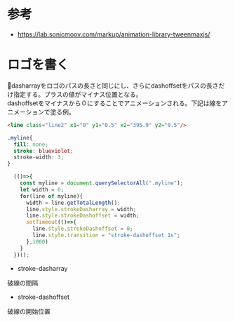# 参考

- https://lab.sonicmoov.com/markup/animation-library-tweenmaxjs/

# ロゴを書く

dasharrayをロゴのパスの長さと同じにし、さらにdashoffsetをパスの長さだけ指定する。プラスの値がマイナス位置となる。<br>
dashoffsetをマイナスから０にすることでアニメーションされる。下記は線をアニメーションで塗る例。

```html
<line class="line2" x1="0" y1="0.5" x2="395.9" y2="0.5"/>
```

```css
.myline{
  fill: none;
  stroke: blueviolet;
  stroke-width: 3;
}
```

```js
  (()=>{
    const myline = document.querySelectorAll(".myline");
    let width = 0;
    for(line of myline){
      width = line.getTotalLength();
      line.style.strokeDasharray = width;
      line.style.strokeDashoffset = width;
      setTimeout(()=>{
        line.style.strokeDashoffset = 0;
        line.style.transition = "stroke-dashoffset 1s";
      },1000)
    }
  })();
```

- stroke-dasharray

破線の間隔

- stroke-dashoffset

破線の開始位置